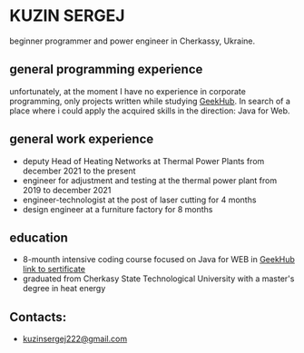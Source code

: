# KUZIN SERGEJ
beginner programmer and power engineer in Cherkassy, Ukraine.


## general programming experience
unfortunately, at the moment I have no experience in corporate programming, only projects written while studying [GeekHub](https://geekhub.ck.ua/).
In search of a place where i could apply the acquired skills in the direction: Java for Web.


## general work experience
* deputy Head of Heating Networks at Thermal Power Plants from december 2021 to the present
* engineer for adjustment and testing at the thermal power plant from 2019 to december 2021
* engineer-technologist at the post of laser cutting for 4 months
* design engineer at a furniture factory for 8 months

## education
* 8-mounth intensive coding course focused on Java for WEB in [GeekHub](https://geekhub.ck.ua/)  [link to sertificate](https://drive.google.com/file/d/1yXZs3OL19Cr9CW2nprUtjnqNdUKSYuJP/view?usp=sharing)
* graduated from Cherkasy State Technological University with a master's degree in heat energy

## Contacts:
* kuzinsergej222@gmail.com
